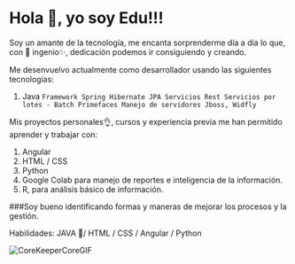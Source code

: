 # Hola 👋, yo soy Edu!!!

Soy un amante de la tecnología, me encanta sorprenderme día a día lo que, con 🔭 ingenio✨, dedicación podemos ir consiguiendo y creando. 

Me desenvuelvo actualmente como desarrollador usando las siguientes tecnologías:
1.	Java
   `Framework Spring
  	Hibernate
  	JPA
  	Servicios Rest
  	Servicios por lotes - Batch
  	Primefaces
  	Manejo de servidores Jboss, Widfly`

Mis proyectos personales👌, cursos y experiencia previa me han permitido aprender y trabajar con: 
1.	Angular
2.	HTML / CSS
3.	Python
4.	Google Colab para manejo de reportes e inteligencia de la información.
5.	R, para análisis básico de información.

###Soy bueno identificando formas y maneras de mejorar los procesos y la gestión. 

Habilidades: JAVA 🧐/ HTML / CSS / Angular / Python

![CoreKeeperCoreGIF](https://github.com/educonrado/educonrado/assets/21340842/99e554b7-2f2f-45e3-af52-68ce2daa533f)

